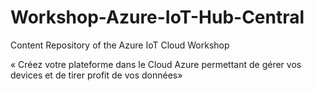# Workshop-Azure-IoT-Hub-Central

Content Repository of the Azure IoT Cloud Workshop

« Créez votre plateforme dans le Cloud Azure permettant de gérer vos devices et de tirer profit de vos données»
